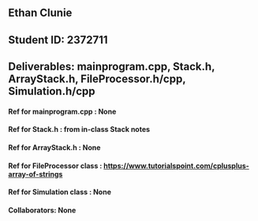## Ethan Clunie
## Student ID: 2372711
## Deliverables: mainprogram.cpp, Stack.h, ArrayStack.h, FileProcessor.h/cpp, Simulation.h/cpp
#### Ref for mainprogram.cpp : None
#### Ref for Stack.h : from in-class Stack notes
#### Ref for ArrayStack.h : None
#### Ref for FileProcessor class : https://www.tutorialspoint.com/cplusplus-array-of-strings
#### Ref for Simulation class : None
#### Collaborators: None